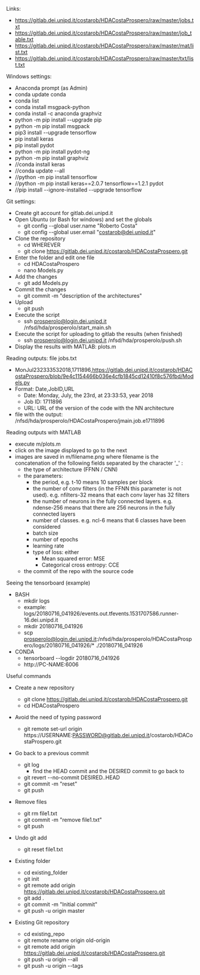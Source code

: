 Links:
- https://gitlab.dei.unipd.it/costarob/HDACostaProspero/raw/master/jobs.txt
- https://gitlab.dei.unipd.it/costarob/HDACostaProspero/raw/master/job_table.txt
- https://gitlab.dei.unipd.it/costarob/HDACostaProspero/raw/master/mat/list.txt
- https://gitlab.dei.unipd.it/costarob/HDACostaProspero/raw/master/txt/list.txt

Windows settings:
- Anaconda prompt (as Admin)
- conda update conda
- conda list
- conda install msgpack-python
- conda install -c anaconda graphviz
- python -m pip install --upgrade pip
- python -m pip install msgpack
- pip3 install --upgrade tensorflow
- pip install keras
- pip install pydot
- python -m pip install pydot-ng
- python -m pip install graphviz
- //conda install keras
- //conda update --all
- //python -m pip install tensorflow
- //python -m pip install keras==2.0.7 tensorflow==1.2.1 pydot
- //pip install --ignore-installed --upgrade tensorflow 

Git settings:
- Create git account for gitlab.dei.unipd.it 
- Open Ubuntu (or Bash for windows) and set the globals
	- git config --global user.name "Roberto Costa"
	- git config --global user.email "costarob@dei.unipd.it"
- Clone the repository
	- cd WHEREVER
	- git clone https://gitlab.dei.unipd.it/costarob/HDACostaProspero.git
- Enter the folder and edit one file
	- cd HDACostaProspero
	- nano Models.py
- Add the changes
	- git add Models.py
- Commit the changes
	- git commit -m "description of the architectures"
- Upload
	- git push
- Execute the script
	- ssh prosperolo@login.dei.unipd.it /nfsd/hda/prosperolo/start_main.sh
- Execute the script for uploading to gitlab the results (when finished)
	- ssh prosperolo@login.dei.unipd.it /nfsd/hda/prosperolo/push.sh
- Display the results with MATLAB: plots.m

Reading outputs: file jobs.txt
- MonJul232333532018,1711896,https://gitlab.dei.unipd.it/costarob/HDACostaProspero/blob/9e4c1154466b036e4cfb1845cd12410f8c576fbd/Models.py 
- Format: Date,JobID,URL
    - Date: Monday, July, the 23rd, at 23:33:53, year 2018
    - Job ID: 1711896
    - URL: URL of the version of the code with the NN architecture
- file with the output: /nfsd/hda/prosperolo/HDACostaProspero/jmain.job.e1711896

Reading outputs with MATLAB
- execute m/plots.m
- click on the image displayed to go to the next
- images are saved in m/filename.png
    where filename is the concatenation of the following fields separated by the character '_' :
    - the type of architecture (FFNN / CNN)
    - the parameters:
        - the period, e.g. t-10 means 10 samples per block
        - the number of conv filters (in the FFNN this parameter is not used).
        e.g. nfilters-32 means that each conv layer has 32 filters
        - the number of neurons in the fully connected layers.
        e.g. ndense-256 means that there are 256 neurons in the fully connected layers
        - number of classes.
        e.g. ncl-6 means that 6 classes have been considered
        - batch size
        - number of epochs
        - learning rate
        - type of loss: either
            - Mean squared error: MSE
            - Categorical cross entropy: CCE
    - the commit of the repo with the source code

Seeing the tensorboard (example)
- BASH
	- mkdir logs
	- example: logs/20180716_041926/events.out.tfevents.1531707586.runner-16.dei.unipd.it
	- mkdir 20180716_041926
	- scp prosperolo@login.dei.unipd.it:/nfsd/hda/prosperolo/HDACostaProspero/logs/20180716_041926/* ./20180716_041926
- CONDA
	- tensorboard --logdir 20180716_041926
	- http://PC-NAME:6006

Useful commands
- Create a new repository
	- git clone https://gitlab.dei.unipd.it/costarob/HDACostaProspero.git
	- cd HDACostaProspero
- Avoid the need of typing password
	- git remote set-url origin https://USERNAME:PASSWORD@gitlab.dei.unipd.it/costarob/HDACostaProspero.git
- Go back to a previous commit
    - git log
        - find the HEAD commit and the DESIRED commit to go back to
    - git revert --no-commit DESIRED..HEAD
    - git commit -m "reset"
    - git push
    
- Remove files
	- git rm file1.txt
	- git commit -m "remove file1.txt"
	- git push

- Undo git add
	- git reset file1.txt
- Existing folder
	- cd existing_folder
	- git init
	- git remote add origin https://gitlab.dei.unipd.it/costarob/HDACostaProspero.git
	- git add .
	- git commit -m "Initial commit"
	- git push -u origin master

- Existing Git repository
	- cd existing_repo
	- git remote rename origin old-origin
	- git remote add origin https://gitlab.dei.unipd.it/costarob/HDACostaProspero.git
	- git push -u origin --all
	- git push -u origin --tags
